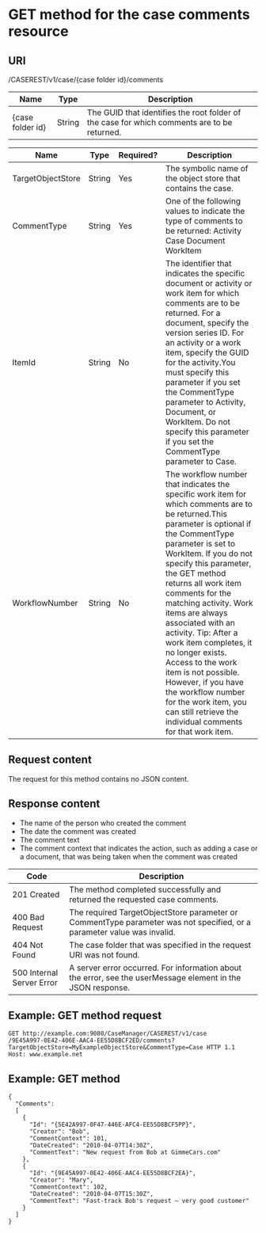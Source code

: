 # GET method for the case comments resource

## URI

/CASEREST/v1/case/{case folder
id}/comments

| Name             | Type   | Description                                                                                 |
|------------------|--------|---------------------------------------------------------------------------------------------|
| {case folder id} | String | The GUID that identifies the root folder of the case for which comments are to be returned. |

| Name              | Type   | Required?   | Description                                                                                                                                                                                                                                                                                                                                                                                                                                                                                                                                                                  |
|-------------------|--------|-------------|------------------------------------------------------------------------------------------------------------------------------------------------------------------------------------------------------------------------------------------------------------------------------------------------------------------------------------------------------------------------------------------------------------------------------------------------------------------------------------------------------------------------------------------------------------------------------|
| TargetObjectStore | String | Yes         | The symbolic name of the object store that contains the case.                                                                                                                                                                                                                                                                                                                                                                                                                                                                                                                |
| CommentType       | String | Yes         | One of the following values to indicate the type of comments to be returned: Activity Case Document WorkItem                                                                                                                                                                                                                                                                                                                                                                                                                                                                 |
| ItemId            | String | No          | The identifier that indicates the specific document or activity or work item for which comments are to be returned. For a document, specify the version series ID. For an activity or a work item, specify the GUID for the activity.You must specify this parameter if you set the CommentType parameter to Activity, Document, or WorkItem. Do not specify this parameter if you set the CommentType parameter to Case.                                                                                                                                                    |
| WorkflowNumber    | String | No          | The workflow number that indicates the specific work item for which comments are to be returned.This parameter is optional if the CommentType parameter is set to WorkItem. If you do not specify this parameter, the GET method returns all work item comments for the matching activity. Work items are always associated with an activity. Tip: After a work item completes, it no longer exists. Access to the work item is not possible. However, if you have the workflow number for the work item, you can still retrieve the individual comments for that work item. |

## Request content

The request for this method
contains no JSON content.

## Response content

- The name of the person who created the comment
- The date the comment was created
- The comment text
- The comment context that indicates the action, such as adding
a case or a document, that was being taken when the comment was created

| Code                      | Description                                                                                                            |
|---------------------------|------------------------------------------------------------------------------------------------------------------------|
| 201 Created               | The method completed successfully and returned the requested case comments.                                            |
| 400 Bad Request           | The required TargetObjectStore parameter or CommentType parameter was not specified, or a parameter value was invalid. |
| 404 Not Found             | The case folder that was specified in the request URI was not found.                                                   |
| 500 Internal Server Error | A server error occurred. For information about the error, see the userMessage element in the JSON response.            |

## Example: GET method request

```
GET http://example.com:9080/CaseManager/CASEREST/v1/case
/9E45A997-0E42-406E-AAC4-EE55D8BCF2ED/comments?
TargetObjectStore=MyExampleObjectStore&CommentType=Case HTTP 1.1
Host: www.example.net
```

## Example: GET method

```
{
  "Comments":
  [
    { 
      "Id": "{5E42A997-0F47-446E-AFC4-EE55D8BCF5PP}",
      "Creator": "Bob",
      "CommentContext": 101,
      "DateCreated": "2010-04-07T14:30Z",
      "CommentText": "New request from Bob at GimmeCars.com" 
    },
    { 
      "Id": "{9E45A997-0E42-406E-AAC4-EE55D8BCF2EA}",
      "Creator": "Mary",
      "CommentContext": 102,
      "DateCreated": "2010-04-07T15:30Z",
      "CommentText": "Fast-track Bob's request – very good customer" 
    }
  ]
}
```